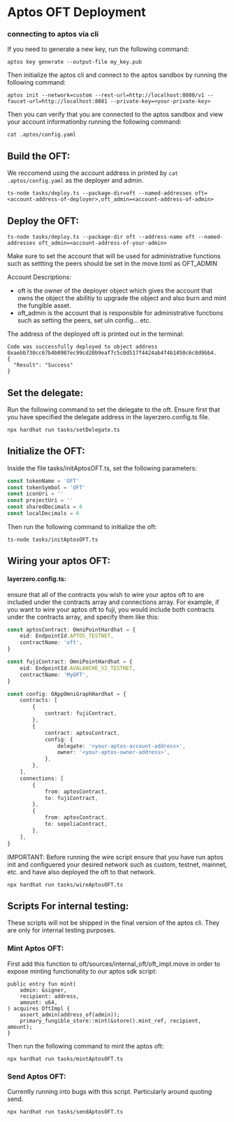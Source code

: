 # Aptos OFT Deployment
### connecting to aptos via cli
If you need to generate a new key, run the following command:
```
aptos key generate --output-file my_key.pub
```
Then initialize the aptos cli and connect to the aptos sandbox by running the following command:
```
aptos init --network=custom --rest-url=http://localhost:8080/v1 --faucet-url=http://localhost:8081 --private-key=<your-private-key>
```
Then you can verify that you are connected to the aptos sandbox and view your account informationby running the following command:
```
cat .aptos/config.yaml 
```
## Build the OFT:
We reccomend using the account address in printed by `cat .aptos/config.yaml` as the deployer and admin.
```
ts-node tasks/deploy.ts --package-dir=oft --named-addresses oft=<account-address-of-deployer>,oft_admin=<account-address-of-admin>
```
## Deploy the OFT:
```
ts-node tasks/deploy.ts --package-dir oft --address-name oft --named-addresses oft_admin=<account-address-of-your-admin>
```

Make sure to set the account that will be used for administrative functions such as settting the peers should be set in the move.toml as OFT_ADMIN

Account Descriptions:
- oft is the owner of the deployer object which gives the account that owns the object the abilitiy to upgrade the object and also burn and mint the fungible asset.
- oft_admin is the account that is responsible for administrative functions such as setting the peers, set uln config... etc.

The address of the deployed oft is printed out in the terminal:
```
Code was successfully deployed to object address 0xaebb730cc67b4b0987ec99cd20b9eaf7c5c0d517f4424ab4f4b1450c6c8d9bb4.
{
  "Result": "Success"
}
```
## Set the delegate:
Run the following command to set the delegate to the oft. Ensure first that you have specified the delegate address in the layerzero.config.ts file.
```
npx hardhat run tasks/setDelegate.ts
```
## Initialize the OFT:
Inside the file tasks/initAptosOFT.ts, set the following parameters:
```typescript
const tokenName = 'OFT'
const tokenSymbol = 'OFT'
const iconUri = ''
const projectUri = ''
const sharedDecimals = 6
const localDecimals = 6
```
Then run the following command to initialize the oft:
```
ts-node tasks/initAptosOFT.ts
```
## Wiring your aptos OFT:

#### layerzero.config.ts:
ensure that all of the contracts you wish to wire your aptos oft to are included under the contracts array and connections array. For example, if you want to wire your aptos oft to fuji, you would include both contracts under the contracts array, and specify them like this:
```typescript
const aptosContract: OmniPointHardhat = {
    eid: EndpointId.APTOS_TESTNET,
    contractName: 'oft',
}

const fujiContract: OmniPointHardhat = {
    eid: EndpointId.AVALANCHE_V2_TESTNET,
    contractName: 'MyOFT',
}

const config: OAppOmniGraphHardhat = {
    contracts: [
        {
            contract: fujiContract,
        },
        {
            contract: aptosContract,
            config: {
                delegate: '<your-aptos-account-address>',
                owner: '<your-aptos-owner-address>',
            },
        },
    ],
    connections: [
        {
            from: aptosContract,
            to: fujiContract,
        },
        {
            from: aptosContract,
            to: sepoliaContract,
        },
    ],
}
```

IMPORTANT: Before running the wire script ensure that you have run aptos init and configuered your desired network such as custom, testnet, mainnet, etc. and have also deployed the oft to that network.
```
npx hardhat run tasks/wireAptosOFT.ts
```

## Scripts For internal testing:
These scripts will not be shipped in the final version of the aptos cli. They are only for internal testing purposes.
### Mint Aptos OFT:
First add this function to oft/sources/internal_oft/oft_impl.move in order to expose minting functionality to our aptos sdk script:
```
public entry fun mint(
    admin: &signer,
    recipient: address,
    amount: u64,
) acquires OftImpl {
    assert_admin(address_of(admin));
    primary_fungible_store::mint(&store().mint_ref, recipient, amount);
}
```
Then run the following command to mint the aptos oft:
```
npx hardhat run tasks/mintAptosOFT.ts
```
### Send Aptos OFT:
Currently running into bugs with this script. Particularly around quoting send.
```
npx hardhat run tasks/sendAptosOFT.ts
```